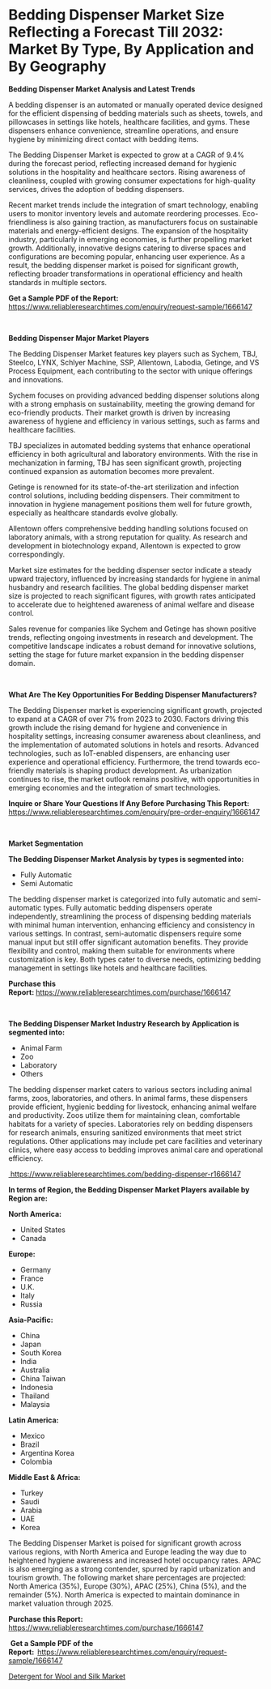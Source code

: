 <p><h1>Bedding Dispenser Market Size Reflecting a Forecast Till 2032: Market By Type, By Application and By Geography</h1></p><p><strong>Bedding Dispenser Market Analysis and Latest Trends</strong></p>
<p><p>A bedding dispenser is an automated or manually operated device designed for the efficient dispensing of bedding materials such as sheets, towels, and pillowcases in settings like hotels, healthcare facilities, and gyms. These dispensers enhance convenience, streamline operations, and ensure hygiene by minimizing direct contact with bedding items. </p><p>The Bedding Dispenser Market is expected to grow at a CAGR of 9.4% during the forecast period, reflecting increased demand for hygienic solutions in the hospitality and healthcare sectors. Rising awareness of cleanliness, coupled with growing consumer expectations for high-quality services, drives the adoption of bedding dispensers. </p><p>Recent market trends include the integration of smart technology, enabling users to monitor inventory levels and automate reordering processes. Eco-friendliness is also gaining traction, as manufacturers focus on sustainable materials and energy-efficient designs. The expansion of the hospitality industry, particularly in emerging economies, is further propelling market growth. Additionally, innovative designs catering to diverse spaces and configurations are becoming popular, enhancing user experience. As a result, the bedding dispenser market is poised for significant growth, reflecting broader transformations in operational efficiency and health standards in multiple sectors.</p></p>
<p><strong>Get a Sample PDF of the Report:&nbsp;</strong> <a href="https://www.reliableresearchtimes.com/enquiry/request-sample/1666147?utm_campaign=2719&utm_medium=2&utm_source=Github&utm_content=ia&utm_term=06032025&utm_id=bedding-dispenser">https://www.reliableresearchtimes.com/enquiry/request-sample/1666147</a></p>
<p>&nbsp;</p>
<p><strong>Bedding Dispenser Major Market Players</strong></p>
<p><p>The Bedding Dispenser Market features key players such as Sychem, TBJ, Steelco, LYNX, Schlyer Machine, SSP, Allentown, Labodia, Getinge, and VS Process Equipment, each contributing to the sector with unique offerings and innovations.</p><p>Sychem focuses on providing advanced bedding dispenser solutions along with a strong emphasis on sustainability, meeting the growing demand for eco-friendly products. Their market growth is driven by increasing awareness of hygiene and efficiency in various settings, such as farms and healthcare facilities.</p><p>TBJ specializes in automated bedding systems that enhance operational efficiency in both agricultural and laboratory environments. With the rise in mechanization in farming, TBJ has seen significant growth, projecting continued expansion as automation becomes more prevalent.</p><p>Getinge is renowned for its state-of-the-art sterilization and infection control solutions, including bedding dispensers. Their commitment to innovation in hygiene management positions them well for future growth, especially as healthcare standards evolve globally.</p><p>Allentown offers comprehensive bedding handling solutions focused on laboratory animals, with a strong reputation for quality. As research and development in biotechnology expand, Allentown is expected to grow correspondingly.</p><p>Market size estimates for the bedding dispenser sector indicate a steady upward trajectory, influenced by increasing standards for hygiene in animal husbandry and research facilities. The global bedding dispenser market size is projected to reach significant figures, with growth rates anticipated to accelerate due to heightened awareness of animal welfare and disease control.</p><p>Sales revenue for companies like Sychem and Getinge has shown positive trends, reflecting ongoing investments in research and development. The competitive landscape indicates a robust demand for innovative solutions, setting the stage for future market expansion in the bedding dispenser domain.</p></p>
<p>&nbsp;</p>
<p><strong>What Are The Key Opportunities For Bedding Dispenser Manufacturers?</strong></p>
<p><p>The Bedding Dispenser market is experiencing significant growth, projected to expand at a CAGR of over 7% from 2023 to 2030. Factors driving this growth include the rising demand for hygiene and convenience in hospitality settings, increasing consumer awareness about cleanliness, and the implementation of automated solutions in hotels and resorts. Advanced technologies, such as IoT-enabled dispensers, are enhancing user experience and operational efficiency. Furthermore, the trend towards eco-friendly materials is shaping product development. As urbanization continues to rise, the market outlook remains positive, with opportunities in emerging economies and the integration of smart technologies.</p></p>
<p><strong>Inquire or Share Your Questions If Any Before Purchasing This Report:</strong> <a href="https://www.reliableresearchtimes.com/enquiry/pre-order-enquiry/1666147?utm_campaign=2719&utm_medium=2&utm_source=Github&utm_content=ia&utm_term=06032025&utm_id=bedding-dispenser">https://www.reliableresearchtimes.com/enquiry/pre-order-enquiry/1666147</a></p>
<p>&nbsp;</p>
<p><strong>Market Segmentation</strong></p>
<p><strong>The Bedding Dispenser Market Analysis by types is segmented into:</strong></p>
<p><ul><li>Fully Automatic</li><li>Semi Automatic</li></ul></p>
<p><p>The bedding dispenser market is categorized into fully automatic and semi-automatic types. Fully automatic bedding dispensers operate independently, streamlining the process of dispensing bedding materials with minimal human intervention, enhancing efficiency and consistency in various settings. In contrast, semi-automatic dispensers require some manual input but still offer significant automation benefits. They provide flexibility and control, making them suitable for environments where customization is key. Both types cater to diverse needs, optimizing bedding management in settings like hotels and healthcare facilities.</p></p>
<p><strong>Purchase this Report:&nbsp;</strong><a href="https://www.reliableresearchtimes.com/purchase/1666147?utm_campaign=2719&utm_medium=2&utm_source=Github&utm_content=ia&utm_term=06032025&utm_id=bedding-dispenser">https://www.reliableresearchtimes.com/purchase/1666147</a></p>
<p>&nbsp;</p>
<p><strong>The Bedding Dispenser Market Industry Research by Application is segmented into:</strong></p>
<p><ul><li>Animal Farm</li><li>Zoo</li><li>Laboratory</li><li>Others</li></ul></p>
<p><p>The bedding dispenser market caters to various sectors including animal farms, zoos, laboratories, and others. In animal farms, these dispensers provide efficient, hygienic bedding for livestock, enhancing animal welfare and productivity. Zoos utilize them for maintaining clean, comfortable habitats for a variety of species. Laboratories rely on bedding dispensers for research animals, ensuring sanitized environments that meet strict regulations. Other applications may include pet care facilities and veterinary clinics, where easy access to bedding improves animal care and operational efficiency.</p></p>
<p><a href="https://www.reliableresearchtimes.com/bedding-dispenser-r1666147?utm_campaign=2719&utm_medium=2&utm_source=Github&utm_content=ia&utm_term=06032025&utm_id=bedding-dispenser">&nbsp;https://www.reliableresearchtimes.com/bedding-dispenser-r1666147</a></p>
<p><strong>In terms of Region, the Bedding Dispenser Market Players available by Region are:</strong></p>
<p>
    <p> <strong> North America: </strong>
        <ul>
            <li>United States</li>
            <li>Canada</li>
        </ul>
        </p> 
    <p> <strong> Europe: </strong>
        <ul>
            <li>Germany</li>
            <li>France</li>
            <li>U.K.</li>
            <li>Italy</li>
            <li>Russia</li>
        </ul>
        </p> 
    <p> <strong> Asia-Pacific: </strong>
        <ul>
            <li>China</li>
            <li>Japan</li>
            <li>South Korea</li>
            <li>India</li>
            <li>Australia</li>
            <li>China Taiwan</li>
            <li>Indonesia</li>
            <li>Thailand</li>
            <li>Malaysia</li>
        </ul>
        </p> 
    <p> <strong> Latin America: </strong>
        <ul>
            <li>Mexico</li>
            <li>Brazil</li>
            <li>Argentina Korea</li>
            <li>Colombia</li>
        </ul>
        </p> 
    <p> <strong> Middle East & Africa: </strong>
        <ul>
            <li>Turkey</li>
            <li>Saudi</li>
            <li>Arabia</li>
            <li>UAE</li>
            <li>Korea</li>
        </ul>
    </p>
    </p>
<p><p>The Bedding Dispenser Market is poised for significant growth across various regions, with North America and Europe leading the way due to heightened hygiene awareness and increased hotel occupancy rates. APAC is also emerging as a strong contender, spurred by rapid urbanization and tourism growth. The following market share percentages are projected: North America (35%), Europe (30%), APAC (25%), China (5%), and the remainder (5%). North America is expected to maintain dominance in market valuation through 2025.</p></p>
<p><strong>Purchase this Report: </strong><a href="https://www.reliableresearchtimes.com/purchase/1666147?utm_campaign=2719&utm_medium=2&utm_source=Github&utm_content=ia&utm_term=06032025&utm_id=bedding-dispenser">https://www.reliableresearchtimes.com/purchase/1666147</a></p>
<p>&nbsp;<strong>Get a Sample PDF of the Report:&nbsp;&nbsp;</strong><a href="https://www.reliableresearchtimes.com/enquiry/request-sample/1666147?utm_campaign=2719&utm_medium=2&utm_source=Github&utm_content=ia&utm_term=06032025&utm_id=bedding-dispenser">https://www.reliableresearchtimes.com/enquiry/request-sample/1666147</a></p>
<p><strong></strong></p>
<p><p><a href="https://github.com/nafidurii/Market-Research-Report-List-1/blob/main/detergent-for-wool-and-silk-market.md?utm_campaign=2719&utm_medium=2&utm_source=Github&utm_content=ia&utm_term=06032025&utm_id=bedding-dispenser">Detergent for Wool and Silk Market</a></p></p>